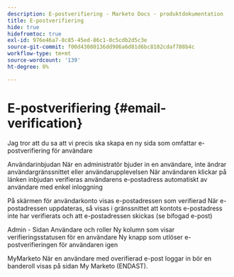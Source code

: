 ```yaml
---
description: E-postverifiering - Marketo Docs - produktdokumentation
title: E-postverifiering
hide: true
hidefromtoc: true
exl-id: 976e46a7-8c85-45ed-86c1-0c5cdb2d5c3e
source-git-commit: f00d43080136dd986a6d81d6bc8102cdaf788b4c
workflow-type: tm+mt
source-wordcount: '139'
ht-degree: 0%

---
```


# E-postverifiering {#email-verification}

Jag tror att du sa att vi precis ska skapa en ny sida som omfattar e-postverifiering för användare

Användarinbjudan När en administratör bjuder in en användare, inte ändrar användargränssnittet eller användarupplevelsen När användaren klickar på länken inbjudan verifieras användarens e-postadress automatiskt av användare med enkel inloggning

På skärmen för användarkonto visas e-postadressen som verifierad När e-postadressen uppdateras, så visas i gränssnittet att kontots e-postadress inte har verifierats och att e-postadressen skickas (se bifogad e-post)

Admin - Sidan Användare och roller Ny kolumn som visar verifieringsstatusen för en användare Ny knapp som utlöser e-postverifieringen för användaren igen

MyMarketo När en användare med overifierad e-post loggar in bör en banderoll visas på sidan My Marketo (ENDAST).
